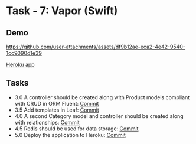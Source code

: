 
# Task - 7: Vapor (Swift)

## Demo

https://github.com/user-attachments/assets/df9b12ae-eca2-4e42-9540-1cc9090d1e39

[Heroku app](https://projekowanie-obiektowe-efaf74c00e4b.herokuapp.com/)

## Tasks

- 3.0 A controller should be created along with Product models compliant with CRUD in ORM Fluent: [Commit](https://github.com/viashchuk/projektowanie-obiektowe/commit/4b37ac39c44ecae1c79784d25f22fa5ae7829136)
- 3.5 Add templates in Leaf: [Commit](https://github.com/viashchuk/projektowanie-obiektowe/commit/8eedb3066083013c6cad76329045d89fa30f486f)
- 4.0 A second Category model and controller should be created along with relationships: [Commit](https://github.com/viashchuk/projektowanie-obiektowe/commit/f4afdf788677d8d8bc1761858c94de09a9d4cc4d)
- 4.5 Redis should be used for data storage: [Commit](https://github.com/viashchuk/projektowanie-obiektowe/commit/b5d30f9fbc09ff9d3de18741c74fce479a7d34b6)
- 5.0 Deploy the application to Heroku: [Commit](https://github.com/viashchuk/projektowanie-obiektowe/commit/d9593017c2603bffcabac1dd9e380dbf004c6e27)